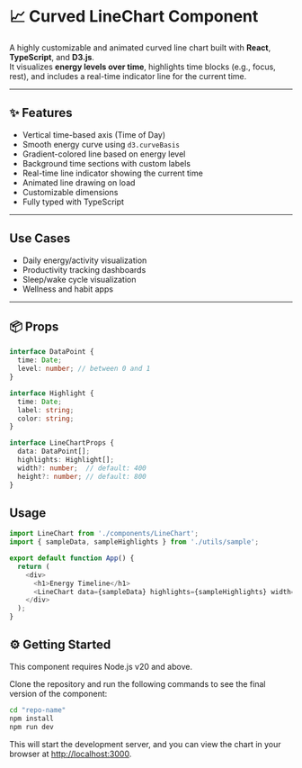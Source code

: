 # 📈 Curved LineChart Component

A highly customizable and animated curved line chart built with **React**, **TypeScript**, and **D3.js**.  
It visualizes **energy levels over time**, highlights time blocks (e.g., focus, rest), and includes a real-time indicator line for the current time.

---

## ✨ Features

- Vertical time-based axis (Time of Day)
- Smooth energy curve using `d3.curveBasis`
- Gradient-colored line based on energy level
- Background time sections with custom labels
- Real-time line indicator showing the current time
- Animated line drawing on load
- Customizable dimensions
- Fully typed with TypeScript

---

## Use Cases

- Daily energy/activity visualization
- Productivity tracking dashboards
- Sleep/wake cycle visualization
- Wellness and habit apps

---

## 📦 Props

```ts
interface DataPoint {
  time: Date;
  level: number; // between 0 and 1
}

interface Highlight {
  time: Date;
  label: string;
  color: string;
}

interface LineChartProps {
  data: DataPoint[];
  highlights: Highlight[];
  width?: number;  // default: 400
  height?: number; // default: 800
}
```

## Usage

```ts
import LineChart from './components/LineChart';
import { sampleData, sampleHighlights } from './utils/sample';

export default function App() {
  return (
    <div>
      <h1>Energy Timeline</h1>
      <LineChart data={sampleData} highlights={sampleHighlights} width={500} height={1000} />
    </div>
  );
}
```

## ⚙️ Getting Started

This component requires Node.js v20 and above.

Clone the repository and run the following commands to see the final version of the component:

```bash
cd "repo-name"
npm install
npm run dev
```

This will start the development server, and you can view the chart in your browser at <http://localhost:3000>.
